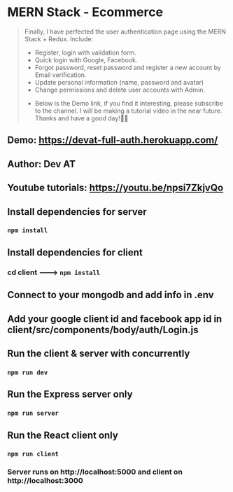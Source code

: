 # MERN Stack - Ecommerce
> Finally, I have perfected the user authentication page using the MERN Stack + Redux.
> Include:
> + Register, login with validation form.
> + Quick login with Google, Facebook.
> + Forgot password, reset password and register a new account by Email verification.
> + Update personal information (name, password and avatar)
> + Change permissions and delete user accounts with Admin.
> - Below is the Demo link, if you find it interesting, please subscribe to the channel. I will be making a tutorial video in the near future. Thanks and have a good day!💓💓

## Demo: https://devat-full-auth.herokuapp.com/

## Author: Dev AT
## Youtube tutorials: https://youtu.be/npsi7ZkjvQo

## Install dependencies for server 
### `npm install`

## Install dependencies for client
### cd client ---> `npm install`

## Connect to your mongodb and add info in .env

## Add your google client id and facebook app id in client/src/components/body/auth/Login.js

## Run the client & server with concurrently
### `npm run dev`

## Run the Express server only
### `npm run server`

## Run the React client only
### `npm run client`

### Server runs on http://localhost:5000 and client on http://localhost:3000
